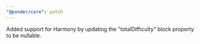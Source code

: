 ```yaml
---
"@ponder/core": patch
---
```


Added support for Harmony by updating the "totalDifficulty" block property to be nullable.
